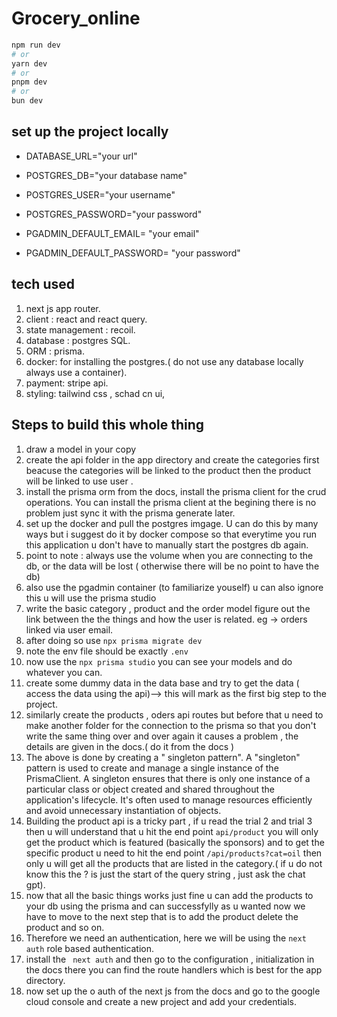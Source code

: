 # Grocery_online

```bash
npm run dev
# or
yarn dev
# or
pnpm dev
# or
bun dev
```

## set up the project locally

- DATABASE_URL="your url"

- POSTGRES_DB="your database name"
- POSTGRES_USER="your username"
- POSTGRES_PASSWORD="your password"

- PGADMIN_DEFAULT_EMAIL= "your email"
- PGADMIN_DEFAULT_PASSWORD= "your password"

## tech used

1. next js app router.
2. client : react and react query.
3. state management : recoil.
4. database : postgres SQL.
5. ORM : prisma.
6. docker: for installing the postgres.( do not use any database locally always use a container).
7. payment: stripe api.
8. styling: tailwind css , schad cn ui,

## Steps to build this whole thing

1. draw a model in your copy
2. create the api folder in the app directory and create the categories first beacuse the categories will be linked to the product then the product will be linked to use user .
3. install the prisma orm from the docs, install the prisma client for the crud operations. You can install the prisma client at the begining there is no problem just sync it with the prisma generate later.
4. set up the docker and pull the postgres imgage. U can do this by many ways but i suggest do it by docker compose so that everytime you run this application u don't have to manually start the postgres db again.
5. point to note : always use the volume when you are connecting to the db, or the data will be lost ( otherwise there will be no point to have the db)
6. also use the pgadmin container (to familiarize youself) u can also ignore this u will use the prisma studio
7. write the basic category , product and the order model figure out the link between the the things and how the user is related. eg -> orders linked via user email.
8. after doing so use ``` npx prisma migrate dev ```
9. note the env file should be exactly ``` .env ```
10. now use the ``` npx prisma studio ``` you can see your models and do whatever you can.
11. create some dummy data in the data base and try to get the data ( access the data using the api)--> this will mark as the first big step to the project.
12. similarly create the products , oders api routes but before that u need to make another folder for the connection to the prisma so that you don't write the same thing over and over again it causes a problem , the details are given in the docs.( do it from the docs )
13. The above is done by creating a " singleton pattern". A "singleton" pattern is used to create and manage a single instance of the PrismaClient. A singleton ensures that there is only one instance of a particular class or object created and shared throughout the application's lifecycle. It's often used to manage resources efficiently and avoid unnecessary instantiation of objects.
14. Building the product api is a tricky part , if u read the trial 2 and trial 3 then u will understand that u hit the end point ```api/product``` you will only get the product which is featured (basically the sponsors) and to get the specific product u need to hit the end point ```/api/products?cat=oil``` then only u will get all the products that are listed in the category.( if u do not know this the ? is just the start of the query string , just ask the chat gpt).
15. now that all the basic things works just fine u can add the products to your db using the prisma and can successfylly as u wanted now we have to move to the next step that is to add the product delete the product and so on.
16. Therefore we need an authentication, here we will be using the ``` next auth ``` role based authentication.
17. install the ``` next auth``` and then go to the configuration , initialization  in the docs there you can find the route handlers which is best for the app directory.
18. now set up the o auth of the next js from the docs and go to the google cloud console and create a new project and add your credentials.